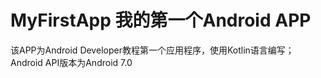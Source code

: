 # MyFirstApp 我的第一个Android APP

该APP为Android Developer教程第一个应用程序，使用Kotlin语言编写；Android API版本为Android 7.0
 
